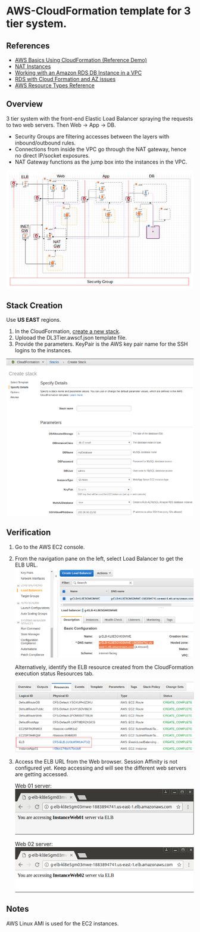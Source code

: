 # AWS-CloudFormation template for 3 tier system.

References
---------------------

* [AWS Basics Using CloudFormation (Reference Demo)](https://github.com/vancluever/aws-basics-using-cloudformation)
* [NAT Instances](http://docs.aws.amazon.com/AmazonVPC/latest/UserGuide/VPC_NAT_Instance.html)
* [Working with an Amazon RDS DB Instance in a VPC](http://docs.aws.amazon.com/AmazonRDS/latest/UserGuide/USER_VPC.WorkingWithRDSInstanceinaVPC.html)
* [RDS with Cloud Formation and AZ issues](https://stackoverflow.com/questions/33722394/rds-with-cloud-formation-and-az-issues)
* [AWS Resource Types Reference](http://docs.aws.amazon.com/AWSCloudFormation/latest/UserGuide/aws-template-resource-type-ref.html)

Overview
---------------------
3 tier system with the front-end Elastic Load Balancer spraying the requests to two web servers. Then Web -> App -> DB.

* Security Groups are filtering accesses between the layers with inbound/outbound rules.
* Connections from inside the VPC go through the NAT gateway, hence no direct IP/socket exposures.
* NAT Gateway functions as the jump box into the instances in the VPC.

![alt text](https://github.com/oonisim/AWS-CloudFormation/blob/master/snapshots/DL.png)

Stack Creation
---------------------
Use **US EAST** regions.

1. In the CloudFormation, [create a new stack](https://us-east-2.console.aws.amazon.com/cloudformation/home?region=us-east-2#/stacks/new).
2. Uplooad the DL3Tier.awscf.json template file.
3. Provide the parameters. KeyPair is the AWS key pair name for the SSH logins to the instances.

![alt text](https://github.com/oonisim/AWS-CloudFormation/blob/master/snapshots/DL.parameters.png)


Verification
---------------------
1. Go to the AWS EC2 console.
2. From the navigation pane on the left, select Load Balancer to get the ELB URL.
![](https://github.com/oonisim/AWS-CloudFormation/blob/master/snapshots/ELBDNS.png)

    Alternatively, identify the ELB resource created from the CloudFormation execution status Resources tab.

    ![](https://github.com/oonisim/AWS-CloudFormation/blob/master/snapshots/CF.Status.Resources.png)

3. Access the ELB URL from the Web browser.
Session Affinity is not configured yet. Keep accessing and will see the different web servers are getting accessed.

    Web 01 server:<br>
    ![](https://github.com/oonisim/AWS-CloudFormation/blob/master/snapshots/ELB2Web01.png)

    Web 02 server:<br>
    ![](https://github.com/oonisim/AWS-CloudFormation/blob/master/snapshots/ELB2Web02.png)

Notes
---------------------
AWS Linux AMI is used for the EC2 instances.

